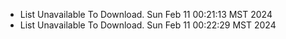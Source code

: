 *  List Unavailable To Download. Sun Feb 11 00:21:13 MST 2024
*  List Unavailable To Download. Sun Feb 11 00:22:29 MST 2024
